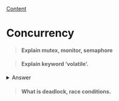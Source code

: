 [Content](../README.md)

# Concurrency

>#### Explain mutex, monitor, semaphore

>#### Explain keyword ‘volatile’.
<details>
    <summary>Answer</summary>
    This keyword ensures that changes of a variable in a thread are immediately visible in the others threads.
</details>

>#### What is deadlock, race conditions.

